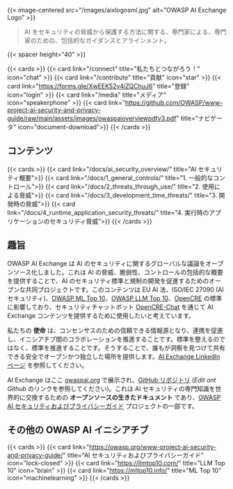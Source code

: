 ---
---

{{< image-centered src="/images/aixlogosml.jpg" alt="OWASP AI Exchange Logo" >}}

> AI をセキュリティの脅威から保護する方法に関する、専門家による、専門家のための、包括的なガイダンスとアラインメント。

{{< spacer height="40" >}}

{{< cards >}}
    {{< card link="/connect" title="私たちとつながろう！" icon="chat" >}}
    {{< card link="/contribute" title="貢献" icon="star" >}}
    {{< card link="https://forms.gle/XwEEK52y4iZQChuJ6" title="登録" icon="login" >}}
    {{< card link="/media" title="メディア" icon="speakerphone" >}}
    {{< card link="https://github.com/OWASP/www-project-ai-security-and-privacy-guide/raw/main/assets/images/owaspaioverviewpdfv3.pdf" title="ナビゲータ" icon="document-download">}}
{{< /cards >}}

## コンテンツ

{{< cards >}}
    {{< card link="/docs/ai_security_overview/" title="AI セキュリティ概要">}}
    {{< card link="/docs/1_general_controls/" title="1. 一般的なコントロール">}}
    {{< card link="/docs/2_threats_through_use/" title="2. 使用による脅威">}}
    {{< card link="/docs/3_development_time_threats/" title="3. 開発時の脅威">}}
    {{< card link="/docs/4_runtime_application_security_threats/" title="4. 実行時のアプリケーションのセキュリティ脅威">}}
{{< /cards >}}

## 趣旨

OWASP AI Exchange は AI のセキュリティに関するグローバルな議論をオープンソース化しました。これは AI の脅威、脆弱性、コントロールの包括的な概要を提供することで、AI のセキュリティ標準と規制の開発を促進するためのオープンな共同プロジェクトです。このコンテンツは EU AI 法、ISO/IEC 27090 (AI セキュリティ)、[OWASP ML Top 10](https://mltop10.info/)、[OWASP LLM Top 10](https://llmtop10.com/)、[OpenCRE](https://opencre.org) の標準に影響しており、セキュリティチャットボット [OpenCRE-Chat](https://opencre.org/chatbot) を通じて AI Exchange コンテンツを提供するために使用したいと考えています。

私たちの **使命** は、コンセンサスのための信頼できる情報源となり、連携を促進し、イニシアチブ間のコラボレーションを推進することです。標準を整えるのではなく、標準を推進することです。そうすることで、誰もが洞察を見つけて共有できる安全でオープンかつ独立した場所を提供します。[AI Exchange LinkedIn ページ](https://www.linkedin.com/company/owasp-ai-exchange/) を参照してください。

AI Exchange はここ [owaspai.org](https://owaspai.org) で展示され、[GitHub リポジトリ](https://github.com/OWASP/www-project-ai-security-and-privacy-guide/tree/main/content/ai_exchange/content) (_Edit ont Github_ のリンクを参照してください)。これは AI セキュリティの専門知識を世界的に交換するための **オープンソースの生きたドキュメント** であり、[OWASP AI セキュリティおよびプライバシーガイド](https://owasp.org/www-project-ai-security-and-privacy-guide/) プロジェクトの一部です。

## その他の OWASP AI イニシアチブ

{{< cards >}}
    {{< card link="https://owasp.org/www-project-ai-security-and-privacy-guide/" title="AI セキュリティおよびプライバシーガイド" icon="lock-closed" >}}
    {{< card link="https://llmtop10.com/" title="LLM Top 10" icon="brain" >}}
    {{< card link="https://mltop10.info/" title="ML Top 10" icon="machinelearning" >}}
{{< /cards >}}
